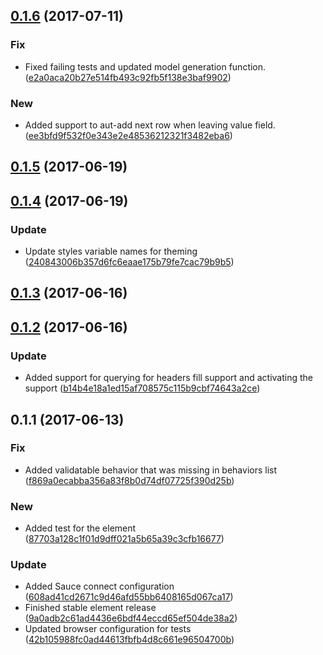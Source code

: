 <a name="0.1.6"></a>
## [0.1.6](https://github.com/advanced-rest-client/headers-form-editor/compare/0.1.5...v0.1.6) (2017-07-11)


### Fix

* Fixed failing tests and updated model generation function. ([e2a0aca20b27e514fb493c92fb5f138e3baf9902](https://github.com/advanced-rest-client/headers-form-editor/commit/e2a0aca20b27e514fb493c92fb5f138e3baf9902))

### New

* Added support to aut-add next row when leaving value field. ([ee3bfd9f532f0e343e2e48536212321f3482eba6](https://github.com/advanced-rest-client/headers-form-editor/commit/ee3bfd9f532f0e343e2e48536212321f3482eba6))



<a name="0.1.5"></a>
## [0.1.5](https://github.com/advanced-rest-client/headers-form-editor/compare/0.1.4...v0.1.5) (2017-06-19)




<a name="0.1.4"></a>
## [0.1.4](https://github.com/advanced-rest-client/headers-form-editor/compare/0.1.3...v0.1.4) (2017-06-19)


### Update

* Update styles variable names for theming ([240843006b357d6fc6eaae175b79fe7cac79b9b5](https://github.com/advanced-rest-client/headers-form-editor/commit/240843006b357d6fc6eaae175b79fe7cac79b9b5))



<a name="0.1.3"></a>
## [0.1.3](https://github.com/advanced-rest-client/headers-form-editor/compare/0.1.2...v0.1.3) (2017-06-16)




<a name="0.1.2"></a>
## [0.1.2](https://github.com/advanced-rest-client/headers-form-editor/compare/0.1.1...v0.1.2) (2017-06-16)


### Update

* Added support for querying for headers fill support and activating the support ([b14b4e18a1ed15af708575c115b9cbf74643a2ce](https://github.com/advanced-rest-client/headers-form-editor/commit/b14b4e18a1ed15af708575c115b9cbf74643a2ce))



<a name="0.1.1"></a>
## 0.1.1 (2017-06-13)


### Fix

* Added validatable behavior that was missing in behaviors list ([f869a0ecabba356a83f8b0d74df07725f390d25b](https://github.com/advanced-rest-client/headers-form-editor/commit/f869a0ecabba356a83f8b0d74df07725f390d25b))

### New

* Added test for the element ([87703a128c1f01d9dff021a5b65a39c3cfb16677](https://github.com/advanced-rest-client/headers-form-editor/commit/87703a128c1f01d9dff021a5b65a39c3cfb16677))

### Update

* Added Sauce connect configuration ([608ad41cd2671c9d46afd55bb6408165d067ca17](https://github.com/advanced-rest-client/headers-form-editor/commit/608ad41cd2671c9d46afd55bb6408165d067ca17))
* Finished stable element release ([9a0adb2c61ad4436e6bdf44eccd65ef504de38a2](https://github.com/advanced-rest-client/headers-form-editor/commit/9a0adb2c61ad4436e6bdf44eccd65ef504de38a2))
* Updated browser configuration for tests ([42b105988fc0ad44613fbfb4d8c661e96504700b](https://github.com/advanced-rest-client/headers-form-editor/commit/42b105988fc0ad44613fbfb4d8c661e96504700b))



